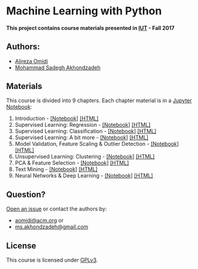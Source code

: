 # Machine Learning with Python

#### This project contains course materials presented in [IUT](http://iut.ac.ir) - Fall 2017

## Authors:
  - [Alireza Omidi](https://www.linkedin.com/in/aomidi)
  - [Mohammad Sadegh Akhondzadeh](https://www.linkedin.com/in/msadegh97)

## Materials

This course is divided into 9 chapters. Each chapter material is in a [Jupyter Notebook](https://jupyter.org):

1. Introduction - [[Notebook]](01-introduction.ipynb) [[HTML]](http://nbviewer.jupyter.org/github/msadegh97/machine-learning-course/blob/master/01-introduction.ipynb)
2. Supervised Learning: Regression - [[Notebook]](02-regression.ipynb) [[HTML]](http://nbviewer.jupyter.org/github/msadegh97/machine-learning-course/blob/master/02-regression.ipynb)
3. Supervised Learning: Classification - [[Notebook]](03-classification.ipynb) [[HTML]](http://nbviewer.jupyter.org/github/msadegh97/machine-learning-course/blob/master/03-classification.ipynb)
4. Supervised Learning: A bit more - [[Notebook]](04-more-supervised.ipynb) [[HTML]](http://nbviewer.jupyter.org/github/msadegh97/machine-learning-course/blob/master/04-more-supervised.ipynb)
5. Model Validation, Feature Scaling & Outlier Detection - [[Notebook]](05-validation-feature-scaling-outliers.ipynb) [[HTML]](http://nbviewer.jupyter.org/github/msadegh97/machine-learning-course/blob/master/05-validation-feature-scaling-outliers.ipynb)
6. Unsupervised Learning: Clustering - [[Notebook]](06-clustering.ipynb) [[HTML]](http://nbviewer.jupyter.org/github/msadegh97/machine-learning-course/blob/master/06-clustering.ipynb)
7. PCA & Feature Selection - [[Notebook]](07-pca-feature-selection.ipynb) [[HTML]](http://nbviewer.jupyter.org/github/msadegh97/machine-learning-course/blob/master/07-pca-feature-selection.ipynb)
8. Text Mining - [[Notebook]](08-text-mining.ipynb) [[HTML]](http://nbviewer.jupyter.org/github/msadegh97/machine-learning-course/blob/master/08-text-mining.ipynb)
9. Neural Networks & Deep Learning - [[Notebook]](09-neural-networks-deep-learning.ipynb) [[HTML]](http://nbviewer.jupyter.org/github/msadegh97/machine-learning-course/blob/master/09-neural-networks-deep-learning.ipynb)

## Question?

[Open an issue](/issues) or contact the authors by:
- [aomidi@acm.org](mailto:aomidi@acm.org) or
- [ms.akhondzadeh@gmail.com](mailto:ms.akhondzadeh@gmail.com)

## License

This course is licensed under [GPLv3](LICENSE).
